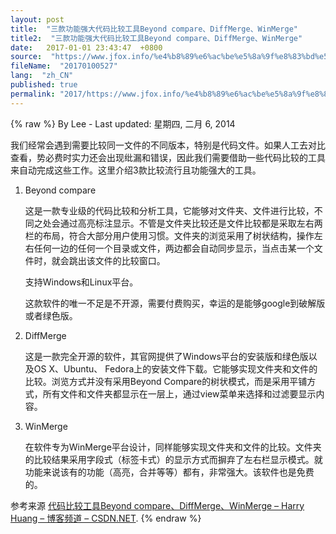 ```yaml
---
layout: post
title:  "三款功能强大代码比较工具Beyond compare、DiffMerge、WinMerge"
title2:  "三款功能强大代码比较工具Beyond compare、DiffMerge、WinMerge"
date:   2017-01-01 23:43:47  +0800
source:  "https://www.jfox.info/%e4%b8%89%e6%ac%be%e5%8a%9f%e8%83%bd%e5%bc%ba%e5%a4%a7%e4%bb%a3%e7%a0%81%e6%af%94%e8%be%83%e5%b7%a5%e5%85%b7beyond-compare%e3%80%81diffmerge%e3%80%81winmerge.html"
fileName:  "20170100527"
lang:  "zh_CN"
published: true
permalink: "2017/https://www.jfox.info/%e4%b8%89%e6%ac%be%e5%8a%9f%e8%83%bd%e5%bc%ba%e5%a4%a7%e4%bb%a3%e7%a0%81%e6%af%94%e8%be%83%e5%b7%a5%e5%85%b7beyond-compare%e3%80%81diffmerge%e3%80%81winmerge.html"
---
```

{% raw %}
By Lee - Last updated: 星期四, 二月 6, 2014

我们经常会遇到需要比较同一文件的不同版本，特别是代码文件。如果人工去对比查看，势必费时实力还会出现纰漏和错误，因此我们需要借助一些代码比较的工具来自动完成这些工作。这里介绍3款比较流行且功能强大的工具。

1. Beyond compare

     这是一款专业级的代码比较和分析工具，它能够对文件夹、文件进行比较，不同之处会通过高亮标注显示。不管是文件夹比较还是文件比较都是采取左右两栏的布局，符合大部分用户使用习惯。文件夹的浏览采用了树状结构，操作左右任何一边的任何一个目录或文件，两边都会自动同步显示，当点击某一个文件时，就会跳出该文件的比较窗口。

     支持Windows和Linux平台。

     这款软件的唯一不足是不开源，需要付费购买，幸运的是能够google到破解版或者绿色版。

2. DiffMerge

     这是一款完全开源的软件，其官网提供了Windows平台的安装版和绿色版以及OS X、Ubuntu、 Fedora上的安装文件下载。它能够实现文件夹和文件的比较。浏览方式并没有采用Beyond Compare的树状模式，而是采用平铺方式，所有文件和文件夹都显示在一层上，通过view菜单来选择和过滤要显示内容。

3. WinMerge

     在软件专为WinMerge平台设计，同样能够实现文件夹和文件的比较。文件夹的比较结果采用字段式（标签卡式）的显示方式而摒弃了左右栏显示模式。就功能来说该有的功能（高亮，合并等等）都有，非常强大。该软件也是免费的。

参考来源 [代码比较工具Beyond compare、DiffMerge、WinMerge – Harry Huang – 博客频道 – CSDN.NET](https://www.jfox.info/go.php?url=http://www.jfox.info/url.php?url=http%3A%2F%2Fblog.csdn.net%2Fharryhuang1990%2Farticle%2Fdetails%2F9792699).
{% endraw %}
